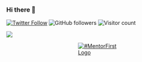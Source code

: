 ### Hi there 👋

[![Twitter Follow](https://img.shields.io/twitter/follow/d_k_tanwar?label=Follow)](https://twitter.com/intent/follow?screen_name=d_k_tanwar)
![GitHub followers](https://img.shields.io/github/followers/dktanwar?label=Follow&style=social)
![Visitor count](https://shields-io-visitor-counter.herokuapp.com/badge?page=dktanwar.dktanwar)

[![](https://github-readme-stats.vercel.app/api?username=dktanwar&hide_rank=true&count_private=true)]()


<!--
**dktanwar/dktanwar** is a ✨ _special_ ✨ repository because its `README.md` (this file) appears on your GitHub profile.

Here are some ideas to get you started:

- 🔭 I’m currently working on ...
- 🌱 I’m currently learning ...
- 👯 I’m looking to collaborate on ...
- 🤔 I’m looking for help with ...
- 💬 Ask me about ...
- 📫 How to reach me: ...
- 😄 Pronouns: ...
- ⚡ Fun fact: ...
-->



<a href="https://mentorfirst.org" target="_blank" style="display: block; width: 25%; margin: auto;">
    <img
        alt="#MentorFirst Logo"
        src="https://assets.pledge.mentorfirst.org/logo/mentoring_notext@2x.png"
        style="border: 0px;"
        border="0"
    />
</a>
